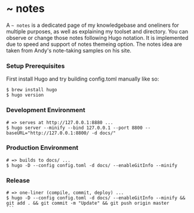 # ~ notes

A `~ notes` is a dedicated page of my knowledgebase and oneliners for multiple purposes, as well as explaining my toolset and directory. You can observe or change those notes following Hugo notation. It is implemented due to speed and support of notes themeing option. The notes idea are taken from Andy's note-taking samples on his site.

### Setup Prerequisites

First install Hugo and try building config.toml manually like so:

```
$ brew install hugo
$ hugo version
```

### Development Environment

```
# => serves at http://127.0.0.1:8880 ...
$ hugo server --minify --bind 127.0.0.1 --port 8800 --baseURL="http://127.0.0.1:8800/ -d docs/"
```

### Production Environment

```
# => builds to docs/ ...
$ hugo -D --config config.toml -d docs/ --enableGitInfo --minify 
```

### Release

```
# => one-liner (compile, commit, deploy) ...
$ hugo -D --config config.toml -d docs/ --enableGitInfo --minify && git add . && git commit -m "Update" && git push origin master
``` 